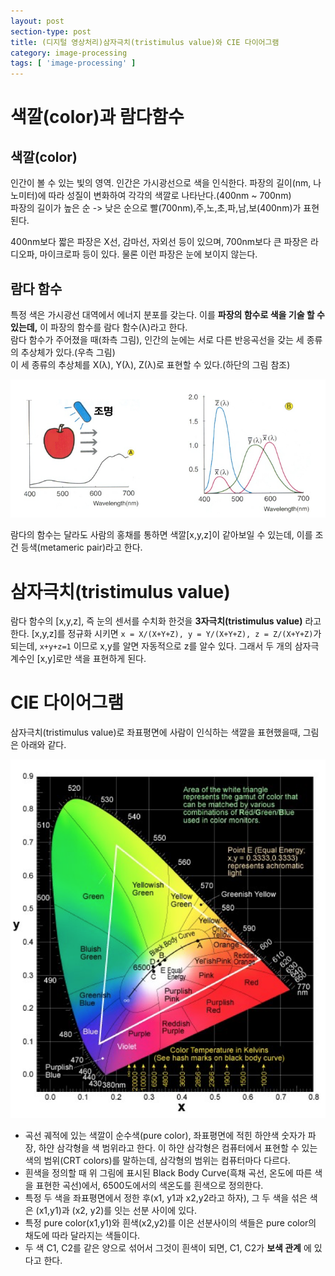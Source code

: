 ```yaml
---
layout: post
section-type: post
title: (디지털 영상처리)삼자극치(tristimulus value)와 CIE 다이어그램
category: image-processing
tags: [ 'image-processing' ]
---
```


# 색깔(color)과 람다함수

## 색깔(color)

인간이 볼 수 있는 빛의 영역. 인간은 가시광선으로 색을 인식한다. 파장의 길이(nm, 나노미터)에 따라 성질이 변화하여 각각의 색깔로 나타난다.(400nm ~ 700nm)   
파장의 길이가 높은 순 -> 낮은 순으로 빨(700nm),주,노,초,파,남,보(400nm)가 표현된다.  

400nm보다 짧은 파장은 X선, 감마선, 자외선 등이 있으며, 700nm보다 큰 파장은 라디오파, 마이크로파 등이 있다. 물론 이런 파장은 눈에 보이지 않는다.

## 람다 함수

특정 색은 가시광선 대역에서 에너지 분포를 갖는다. 이를 **파장의 함수로 색을 기술 할 수 있는데,** 이 파장의 함수를 람다 함수(λ)라고 한다.  
람다 함수가 주어졌을 때(좌측 그림), 인간의 눈에는 서로 다른 반응곡선을 갖는 세 종류의 추상체가 있다.(우측 그림)    
이 세 종류의 추상체를 X(λ), Y(λ), Z(λ)로 표현할 수 있다.(하단의 그림 참조)

![lambda](/images/posts/lambda.png)

람다의 함수는 달라도 사람의 홍채를 통하면 색깔[x,y,z]이 같아보일 수 있는데, 이를 조건 등색(metameric pair)라고 한다.  

# 삼자극치(tristimulus value)

람다 함수의 [x,y,z], 즉 눈의 센서를 수치화 한것을 **3자극치(tristimulus value)** 라고 한다. [x,y,z]를 정규화 시키면 `x = X/(X+Y+Z), y = Y/(X+Y+Z), z = Z/(X+Y+Z)`가 되는데, `x+y+z=1` 이므로 x,y를 알면 자동적으로 z를 알수 있다. 그래서 두 개의 삼자극 계수인 [x,y]로만 색을 표현하게 된다.

# CIE 다이어그램

삼자극치(tristimulus value)로 좌표평면에 사람이 인식하는 색깔을 표현했을때, 그림은 아래와 같다.

![CIE](/images/posts/CIE.png)

- 곡선 궤적에 있는 색깔이 순수색(pure color), 좌표평면에 적힌 하얀색 숫자가 파장, 하얀 삼각형을 색 범위라고 한다. 이 하얀 삼각형은 컴퓨터에서 표현할 수 있는 색의 범위(CRT colors)를 말하는데, 삼각형의 범위는 컴퓨터마다 다르다.  
- 흰색을 정의할 때 위 그림에 표시된 Black Body Curve(흑채 곡선, 온도에 따른 색을 표현한 곡선)에서, 6500도에서의 색온도를 흰색으로 정의한다.  
- 특정 두 색을 좌표평면에서 정한 후(x1, y1과 x2,y2라고 하자), 그 두 색을 섞은 색은 (x1,y1)과 (x2, y2)를 잇는 선분 사이에 있다.
- 특정 pure color(x1,y1)와 흰색(x2,y2)를 이은 선분사이의 색들은 pure color의 채도에 따라 달라지는 색들이다.
- 두 색 C1, C2를 같은 양으로 섞어서 그것이 흰색이 되면, C1, C2가 **보색 관계** 에 있다고 한다.
